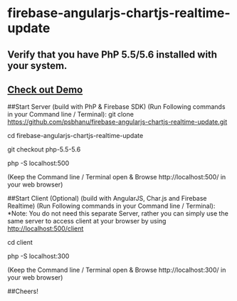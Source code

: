 # firebase-angularjs-chartjs-realtime-update

## Verify that you have PhP 5.5/5.6 installed with your system.

## [Check out Demo](http://demo.psbhanu.com/firebase-realtime/client)


##Start Server (build with PhP & Firebase SDK) (Run Following commands in your Command line / Terminal):
git clone https://github.com/psbhanu/firebase-angularjs-chartjs-realtime-update.git

cd firebase-angularjs-chartjs-realtime-update

git checkout php-5.5-5.6

php -S localhost:500

(Keep the Command line / Terminal open & Browse http://localhost:500/ in your web browser)


##Start Client (Optional) (build with AngularJS, Char.js and Firebase Realtime)  (Run Following commands in your Command line / Terminal):
*Note: You do not need this separate Server, rather you can simply use the same server to access client at your browser by using [http://localhost:500/client](http://localhost:500/client)

cd client

php -S localhost:300

(Keep the Command line / Terminal open & Browse http://localhost:300/ in your web browser)


##Cheers!
